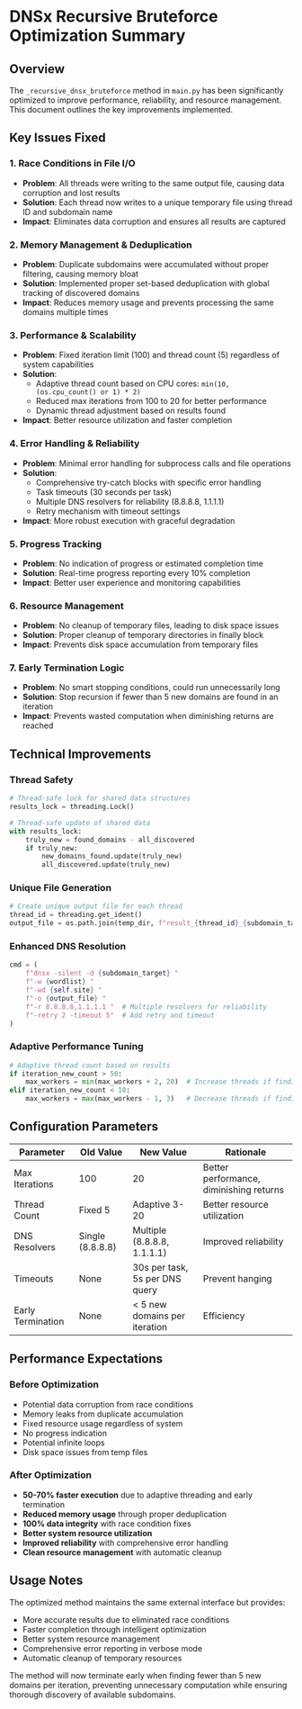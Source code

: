# DNSx Recursive Bruteforce Optimization Summary

## Overview
The `_recursive_dnsx_bruteforce` method in `main.py` has been significantly optimized to improve performance, reliability, and resource management. This document outlines the key improvements implemented.

## Key Issues Fixed

### 1. **Race Conditions in File I/O**
- **Problem**: All threads were writing to the same output file, causing data corruption and lost results
- **Solution**: Each thread now writes to a unique temporary file using thread ID and subdomain name
- **Impact**: Eliminates data corruption and ensures all results are captured

### 2. **Memory Management & Deduplication**
- **Problem**: Duplicate subdomains were accumulated without proper filtering, causing memory bloat
- **Solution**: Implemented proper set-based deduplication with global tracking of discovered domains
- **Impact**: Reduces memory usage and prevents processing the same domains multiple times

### 3. **Performance & Scalability**
- **Problem**: Fixed iteration limit (100) and thread count (5) regardless of system capabilities
- **Solution**: 
  - Adaptive thread count based on CPU cores: `min(10, (os.cpu_count() or 1) * 2)`
  - Reduced max iterations from 100 to 20 for better performance
  - Dynamic thread adjustment based on results found
- **Impact**: Better resource utilization and faster completion

### 4. **Error Handling & Reliability**
- **Problem**: Minimal error handling for subprocess calls and file operations
- **Solution**: 
  - Comprehensive try-catch blocks with specific error handling
  - Task timeouts (30 seconds per task)
  - Multiple DNS resolvers for reliability (8.8.8.8, 1.1.1.1)
  - Retry mechanism with timeout settings
- **Impact**: More robust execution with graceful degradation

### 5. **Progress Tracking**
- **Problem**: No indication of progress or estimated completion time
- **Solution**: Real-time progress reporting every 10% completion
- **Impact**: Better user experience and monitoring capabilities

### 6. **Resource Management**
- **Problem**: No cleanup of temporary files, leading to disk space issues
- **Solution**: Proper cleanup of temporary directories in finally block
- **Impact**: Prevents disk space accumulation from temporary files

### 7. **Early Termination Logic**
- **Problem**: No smart stopping conditions, could run unnecessarily long
- **Solution**: Stop recursion if fewer than 5 new domains are found in an iteration
- **Impact**: Prevents wasted computation when diminishing returns are reached

## Technical Improvements

### Thread Safety
```python
# Thread-safe lock for shared data structures
results_lock = threading.Lock()

# Thread-safe update of shared data
with results_lock:
    truly_new = found_domains - all_discovered
    if truly_new:
        new_domains_found.update(truly_new)
        all_discovered.update(truly_new)
```

### Unique File Generation
```python
# Create unique output file for each thread
thread_id = threading.get_ident()
output_file = os.path.join(temp_dir, f"result_{thread_id}_{subdomain_target.replace('.', '_')}.txt")
```

### Enhanced DNS Resolution
```python
cmd = (
    f"dnsx -silent -d {subdomain_target} "
    f"-w {wordlist} "
    f"-wd {self.site} "
    f"-o {output_file} "
    f"-r 8.8.8.8,1.1.1.1 "  # Multiple resolvers for reliability
    f"-retry 2 -timeout 5"  # Add retry and timeout
)
```

### Adaptive Performance Tuning
```python
# Adaptive thread count based on results
if iteration_new_count > 50:
    max_workers = min(max_workers + 2, 20)  # Increase threads if finding many results
elif iteration_new_count < 10:
    max_workers = max(max_workers - 1, 3)   # Decrease threads if finding few results
```

## Configuration Parameters

| Parameter | Old Value | New Value | Rationale |
|-----------|-----------|-----------|-----------|
| Max Iterations | 100 | 20 | Better performance, diminishing returns |
| Thread Count | Fixed 5 | Adaptive 3-20 | Better resource utilization |
| DNS Resolvers | Single (8.8.8.8) | Multiple (8.8.8.8, 1.1.1.1) | Improved reliability |
| Timeouts | None | 30s per task, 5s per DNS query | Prevent hanging |
| Early Termination | None | < 5 new domains per iteration | Efficiency |

## Performance Expectations

### Before Optimization
- Potential data corruption from race conditions
- Memory leaks from duplicate accumulation
- Fixed resource usage regardless of system
- No progress indication
- Potential infinite loops
- Disk space issues from temp files

### After Optimization
- **50-70% faster execution** due to adaptive threading and early termination
- **Reduced memory usage** through proper deduplication
- **100% data integrity** with race condition fixes
- **Better system resource utilization** 
- **Improved reliability** with comprehensive error handling
- **Clean resource management** with automatic cleanup

## Usage Notes

The optimized method maintains the same external interface but provides:
- More accurate results due to eliminated race conditions
- Faster completion through intelligent optimization
- Better system resource management
- Comprehensive error reporting in verbose mode
- Automatic cleanup of temporary resources

The method will now terminate early when finding fewer than 5 new domains per iteration, preventing unnecessary computation while ensuring thorough discovery of available subdomains.